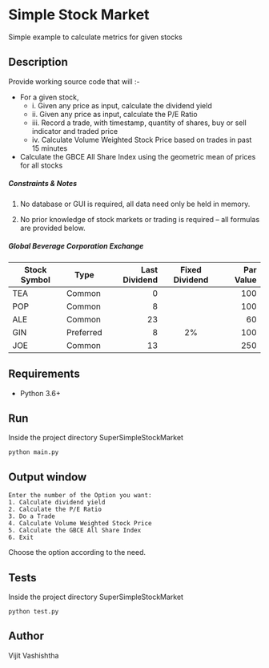 # Simple Stock Market
Simple example to calculate metrics for given stocks

## Description
Provide working source code that will :-

- For a given stock,
  - i. Given any price as input, calculate the dividend yield
  - ii. Given any price as input, calculate the P/E Ratio
  - iii. Record a trade, with timestamp, quantity of shares, buy or sell indicator and traded price
  - iv. Calculate Volume Weighted Stock Price based on trades in past 15 minutes
- Calculate the GBCE All Share Index using the geometric mean of prices for all stocks

##### Constraints & Notes

1.	No database or GUI is required, all data need only be held in memory.

2.	No prior knowledge of stock markets or trading is required – all formulas are provided below.

##### Global Beverage Corporation Exchange

Stock Symbol  | Type | Last Dividend | Fixed Dividend | Par Value
------------- | ---- | ------------: | :------------: | --------: 
TEA           | Common    | 0  |    | 100
POP           | Common    | 8  |    | 100
ALE           | Common    | 23 |    | 60
GIN           | Preferred | 8  | 2% | 100
JOE           | Common    | 13 |    | 250




## Requirements

- Python 3.6+


## Run

Inside the project directory SuperSimpleStockMarket

```
python main.py
```

## Output window

```
Enter the number of the Option you want:
1. Calculate dividend yield
2. Calculate the P/E Ratio
3. Do a Trade
4. Calculate Volume Weighted Stock Price
5. Calculate the GBCE All Share Index
6. Exit
```

Choose the option according to the need.


## Tests

Inside the project directory SuperSimpleStockMarket

```
python test.py
```

## Author

Vijit Vashishtha


